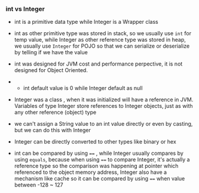 ### int vs Integer
- int is a primitive data type while Integer is a Wrapper class
- int as other primitive type was stored in stack, so we usually use `int` for temp value, while Integer as other reference type was stored in heap, we usually use `Integer` for POJO so that we can serialize or deserialize by telling if we have the value
- int was designed for JVM cost and performance perpective, it is not designed for Object Oriented. 
- - int default value is 0 while Integer default as null
- Integer was a class , when it was initialized will have a reference in JVM. Variables of type Integer store references to Integer objects, just as with any other reference (object) type
- we can't assign a String value to an int value directly or even by casting, but we can do this with Integer
- Integer can be directly converted to other types like binary or hex

- int can be compared by using `==` , while Integer usually compares by using `equals`, because when using `==` to compare Integer, it's actually a reference type so the comparison was happening at pointer which referenced to the object memory address, Integer also have a mechanism like cache so it can be compared by using `==` when value between -128 ~ 127

### 
<!--stackedit_data:
eyJoaXN0b3J5IjpbLTM5NDUxNDc1Nl19
-->
